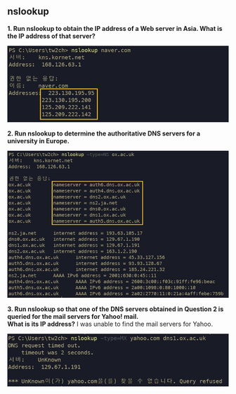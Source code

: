 ## nslookup

**1. Run nslookup to obtain the IP address of a Web server in Asia. What is the IP address of that server?**


![screenshot1](https://github.com/chaebum-kim/network-projects/blob/master/wireshark-lab/DNS/screenshot1.jpg)


**2. Run nslookup to determine the authoritative DNS servers for a university in Europe.**


![screenshot2](https://github.com/chaebum-kim/network-projects/blob/master/wireshark-lab/DNS/screenshot2.jpg)

**3. Run nslookup so that one of the DNS servers obtained in Question 2 is queried for the mail servers for Yahoo! mail.<br>What is its IP address?** I was unable to find the mail servers for Yahoo.


![screenshot3](https://github.com/chaebum-kim/network-projects/blob/master/wireshark-lab/DNS/screenshot3.jpg)

